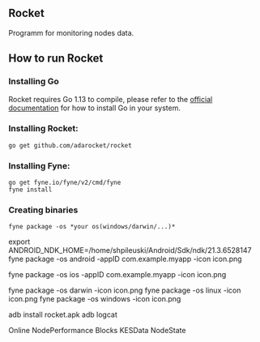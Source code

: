 ## Rocket
Programm for monitoring nodes data.
## How to run Rocket

### Installing Go
Rocket requires Go 1.13 to compile, please refer to the [official documentation](https://go.dev/doc/install) for how to install Go in your system.

### Installing Rocket:
```
go get github.com/adarocket/rocket 
```
### Installing Fyne:
```
go get fyne.io/fyne/v2/cmd/fyne
fyne install
```
### Creating binaries
```
fyne package -os *your os(windows/darwin/...)*
```

export ANDROID_NDK_HOME=/home/shpileuski/Android/Sdk/ndk/21.3.6528147
fyne package -os android -appID com.example.myapp -icon icon.png

fyne package -os ios -appID com.example.myapp -icon icon.png

fyne package -os darwin -icon icon.png
fyne package -os linux -icon icon.png
fyne package -os windows -icon icon.png


 adb install rocket.apk 
 adb logcat

Online
NodePerformance
Blocks
KESData
NodeState

